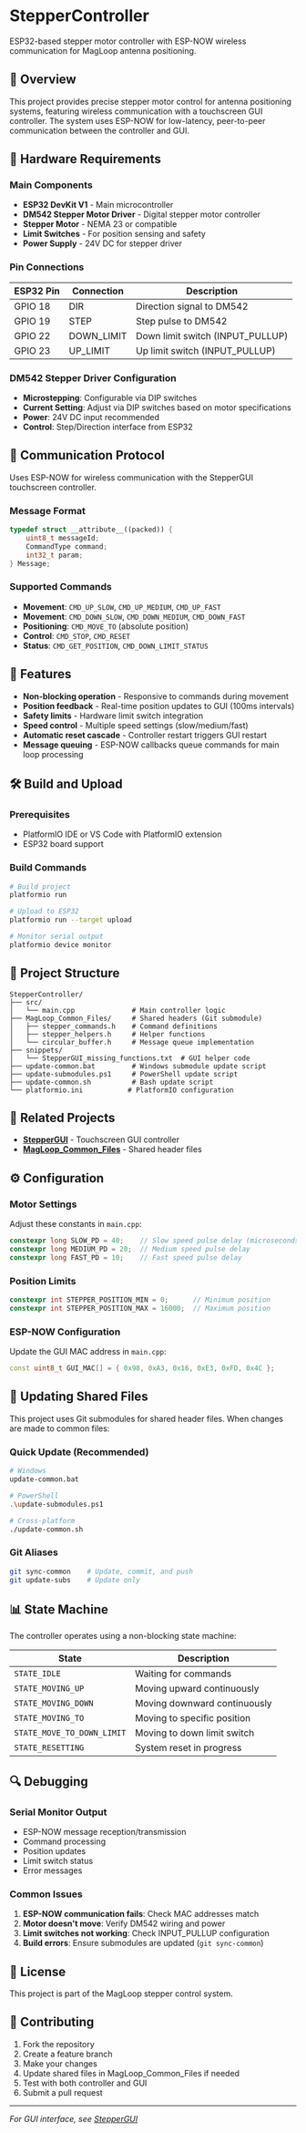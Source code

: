 # StepperController

ESP32-based stepper motor controller with ESP-NOW wireless communication for MagLoop antenna positioning.

## 🎯 Overview

This project provides precise stepper motor control for antenna positioning systems, featuring wireless communication with a touchscreen GUI controller. The system uses ESP-NOW for low-latency, peer-to-peer communication between the controller and GUI.

## 🔧 Hardware Requirements

### Main Components
- **ESP32 DevKit V1** - Main microcontroller
- **DM542 Stepper Motor Driver** - Digital stepper motor controller
- **Stepper Motor** - NEMA 23 or compatible
- **Limit Switches** - For position sensing and safety
- **Power Supply** - 24V DC for stepper driver

### Pin Connections

| ESP32 Pin | Connection | Description |
|-----------|------------|-------------|
| GPIO 18   | DIR        | Direction signal to DM542 |
| GPIO 19   | STEP       | Step pulse to DM542 |
| GPIO 22   | DOWN_LIMIT | Down limit switch (INPUT_PULLUP) |
| GPIO 23   | UP_LIMIT   | Up limit switch (INPUT_PULLUP) |

### DM542 Stepper Driver Configuration
- **Microstepping**: Configurable via DIP switches
- **Current Setting**: Adjust via DIP switches based on motor specifications
- **Power**: 24V DC input recommended
- **Control**: Step/Direction interface from ESP32

## 📡 Communication Protocol

Uses ESP-NOW for wireless communication with the StepperGUI touchscreen controller.

### Message Format
```cpp
typedef struct __attribute__((packed)) {
    uint8_t messageId;
    CommandType command;
    int32_t param;
} Message;
```

### Supported Commands
- **Movement**: `CMD_UP_SLOW`, `CMD_UP_MEDIUM`, `CMD_UP_FAST`
- **Movement**: `CMD_DOWN_SLOW`, `CMD_DOWN_MEDIUM`, `CMD_DOWN_FAST`
- **Positioning**: `CMD_MOVE_TO` (absolute position)
- **Control**: `CMD_STOP`, `CMD_RESET`
- **Status**: `CMD_GET_POSITION`, `CMD_DOWN_LIMIT_STATUS`

## 🚀 Features

- **Non-blocking operation** - Responsive to commands during movement
- **Position feedback** - Real-time position updates to GUI (100ms intervals)
- **Safety limits** - Hardware limit switch integration
- **Speed control** - Multiple speed settings (slow/medium/fast)
- **Automatic reset cascade** - Controller restart triggers GUI restart
- **Message queuing** - ESP-NOW callbacks queue commands for main loop processing

## 🛠 Build and Upload

### Prerequisites
- PlatformIO IDE or VS Code with PlatformIO extension
- ESP32 board support

### Build Commands
```bash
# Build project
platformio run

# Upload to ESP32
platformio run --target upload

# Monitor serial output
platformio device monitor
```

## 📁 Project Structure

```
StepperController/
├── src/
│   └── main.cpp              # Main controller logic
├── MagLoop_Common_Files/     # Shared headers (Git submodule)
│   ├── stepper_commands.h    # Command definitions
│   ├── stepper_helpers.h     # Helper functions
│   └── circular_buffer.h     # Message queue implementation
├── snippets/
│   └── StepperGUI_missing_functions.txt  # GUI helper code
├── update-common.bat         # Windows submodule update script
├── update-submodules.ps1     # PowerShell update script
├── update-common.sh          # Bash update script
└── platformio.ini           # PlatformIO configuration
```

## 🔗 Related Projects

- **[StepperGUI](https://github.com/mm5agm/StepperGUI)** - Touchscreen GUI controller
- **[MagLoop_Common_Files](https://github.com/mm5agm/MagLoop_Common_Files)** - Shared header files

## ⚙️ Configuration

### Motor Settings
Adjust these constants in `main.cpp`:
```cpp
constexpr long SLOW_PD = 40;    // Slow speed pulse delay (microseconds)
constexpr long MEDIUM_PD = 20;  // Medium speed pulse delay
constexpr long FAST_PD = 10;    // Fast speed pulse delay
```

### Position Limits
```cpp
constexpr int STEPPER_POSITION_MIN = 0;      // Minimum position
constexpr int STEPPER_POSITION_MAX = 16000;  // Maximum position
```

### ESP-NOW Configuration
Update the GUI MAC address in `main.cpp`:
```cpp
const uint8_t GUI_MAC[] = { 0x98, 0xA3, 0x16, 0xE3, 0xFD, 0x4C };
```

## 🔄 Updating Shared Files

This project uses Git submodules for shared header files. When changes are made to common files:

### Quick Update (Recommended)
```bash
# Windows
update-common.bat

# PowerShell
.\update-submodules.ps1

# Cross-platform
./update-common.sh
```

### Git Aliases
```bash
git sync-common    # Update, commit, and push
git update-subs    # Update only
```

## 📊 State Machine

The controller operates using a non-blocking state machine:

| State | Description |
|-------|-------------|
| `STATE_IDLE` | Waiting for commands |
| `STATE_MOVING_UP` | Moving upward continuously |
| `STATE_MOVING_DOWN` | Moving downward continuously |
| `STATE_MOVING_TO` | Moving to specific position |
| `STATE_MOVE_TO_DOWN_LIMIT` | Moving to down limit switch |
| `STATE_RESETTING` | System reset in progress |

## 🔍 Debugging

### Serial Monitor Output
- ESP-NOW message reception/transmission
- Command processing
- Position updates
- Limit switch status
- Error messages

### Common Issues
1. **ESP-NOW communication fails**: Check MAC addresses match
2. **Motor doesn't move**: Verify DM542 wiring and power
3. **Limit switches not working**: Check INPUT_PULLUP configuration
4. **Build errors**: Ensure submodules are updated (`git sync-common`)

## 📄 License

This project is part of the MagLoop stepper control system.

## 🤝 Contributing

1. Fork the repository
2. Create a feature branch
3. Make your changes
4. Update shared files in MagLoop_Common_Files if needed
5. Test with both controller and GUI
6. Submit a pull request

---

*For GUI interface, see [StepperGUI](https://github.com/mm5agm/StepperGUI)*